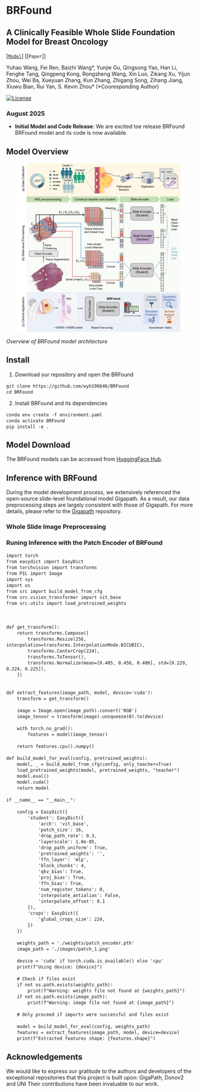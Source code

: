 # BRFound

## A Clinically Feasible Whole Slide Foundation Model for Breast Oncology

[[`Model`](https://huggingface.co/Microgle/BRFound)] [[`Paper`]] 

Yuhao Wang, Fei Ren, Baizhi Wang*, Yunjie Gu, Qingsong Yao, Han Li, Fenghe Tang, Qingpeng Kong, Rongsheng Wang, Xin Luo, Zikang Xu, Yijun Zhou, Wei Ba, Xueyuan Zhang, Kun Zhang, Zhigang Song, Zihang Jiang, Xiuwu Bian, Rui Yan, S. Kevin Zhou* (*Cooresponding Author)

[![License](https://img.shields.io/badge/License-Apache_2.0-blue.svg)](https://opensource.org/licenses/Apache-2.0)


### August 2025
- **Initial Model and Code Release**: We are excited toe release BRFound BRFound model and its code is now available. 
## Model Overview

<p align="center">
    <img src="images/Model_Overview.jpg" width="90%"> <br>

  *Overview of BRFound model architecture*

</p>

## Install


1. Download our repository and open the BRFound
```
git clone https://github.com/wyh196646/BRFound
cd BRFound
```

2. Install BRFound and its dependencies

```Shell
conda env create -f environment.yaml
conda activate BRFound
pip install -e .
```

## Model Download

The BRFound models can be accessed from [HuggingFace Hub](https://huggingface.co/Microgle/BRFound).


## Inference with BRFound
During the model development process, we extensively referenced the open-source slide-level foundational model Gigapath. As a result, our data preprocessing steps are largely consistent with those of Gigapath. For more details, please refer to the [Gigapath](https://github.com/prov-gigapath/prov-gigapath.git) repository.


### Whole Slide Image Preprocessing

### Runing Inference with the Patch Encoder of BRFound
```
import torch
from easydict import EasyDict
from torchvision import transforms
from PIL import Image
import sys
import os
from src import build_model_from_cfg
from src.vision_transformer import vit_base
from src.utils import load_pretrained_weights



def get_transform():
    return transforms.Compose([
        transforms.Resize(256, interpolation=transforms.InterpolationMode.BICUBIC),
        transforms.CenterCrop(224),
        transforms.ToTensor(),
        transforms.Normalize(mean=[0.485, 0.456, 0.406], std=[0.229, 0.224, 0.225]),
    ])


def extract_features(image_path, model, device='cuda'):
    transform = get_transform()

    image = Image.open(image_path).convert('RGB')
    image_tensor = transform(image).unsqueeze(0).to(device)

    with torch.no_grad():
        features = model(image_tensor)

    return features.cpu().numpy()

def build_model_for_eval(config, pretrained_weights):
    model, _ = build_model_from_cfg(config, only_teacher=True)
    load_pretrained_weights(model, pretrained_weights, "teacher")
    model.eval()
    model.cuda()
    return model

if __name__ == "__main__":
    
    config = EasyDict({
        'student': EasyDict({
            'arch': 'vit_base', 
            'patch_size': 16, 
            'drop_path_rate': 0.3,  
            'layerscale': 1.0e-05,  
            'drop_path_uniform': True,  
            'pretrained_weights': '',  
            'ffn_layer': 'mlp',  
            'block_chunks': 4,  
            'qkv_bias': True,  
            'proj_bias': True,  
            'ffn_bias': True,  
            'num_register_tokens': 0,  
            'interpolate_antialias': False,  
            'interpolate_offset': 0.1  
        }),
        'crops': EasyDict({
            'global_crops_size': 224,
        })    
    })
        
    weights_path = './weights/patch_encoder.pth'
    image_path = './images/patch_1.png'

    device = 'cuda' if torch.cuda.is_available() else 'cpu'
    print(f"Using device: {device}")
    
    # Check if files exist
    if not os.path.exists(weights_path):
        print(f"Warning: weights file not found at {weights_path}")
    if not os.path.exists(image_path):
        print(f"Warning: image file not found at {image_path}")
    
    # Only proceed if imports were successful and files exist

    model = build_model_for_eval(config, weights_path)
    features = extract_features(image_path, model, device=device)
    print(f"Extracted features shape: {features.shape}")
```


## Acknowledgements

We would like to express our gratitude to the authors and developers of the exceptional repositories that this project is built upon: GigaPath, Donov2 and UNI Their contributions have been invaluable to our work.

